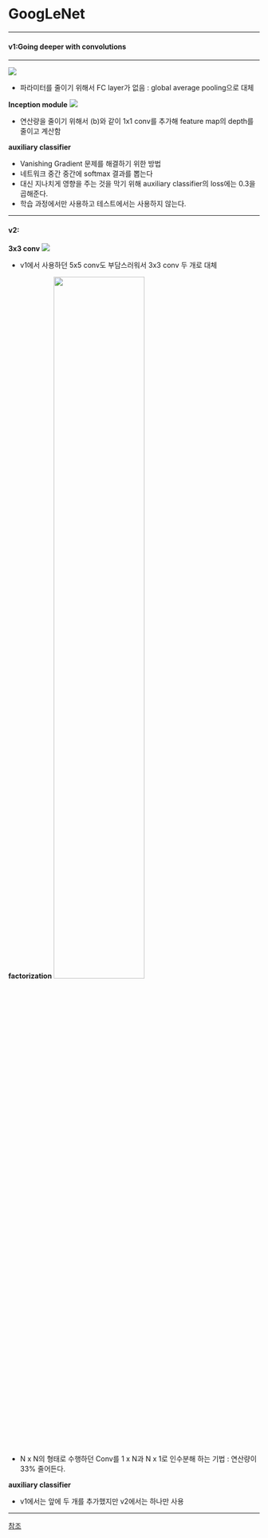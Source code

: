 # GoogLeNet
---
#### v1:Going deeper with convolutions
---
![](https://miro.medium.com/max/5176/1*ZFPOSAted10TPd3hBQU8iQ.png)

- 파라미터를 줄이기 위해서 FC layer가 없음 : global average pooling으로 대체

**Inception module**
![](https://norman3.github.io/papers/images/google_inception/f01.png)
- 연산량을 줄이기 위해서 (b)와 같이 1x1 conv를 추가해 feature map의 depth를 줄이고 계산함

**auxiliary classifier**
  - Vanishing Gradient 문제를 해결하기 위한 방법
  - 네트워크 중간 중간에 softmax 결과를 뽑는다
  - 대신 지나치게 영향을 주는 것을 막기 위해 auxiliary classifier의 loss에는 0.3을 곱해준다.
  - 학습 과정에서만 사용하고 테스트에서는 사용하지 않는다.

---
#### v2:

**3x3 conv**
![](https://norman3.github.io/papers/images/google_inception/f07.png)

- v1에서 사용하던 5x5 conv도 부담스러워서 3x3 conv 두 개로 대체

**factorization**
<img src=https://norman3.github.io/papers/images/google_inception/f09.png width=60%>

- N x N의 형태로 수행하던 Conv를 1 x N과 N x 1로 인수분해 하는 기법 : 연산량이 33% 줄어든다.

**auxiliary classifier**
- v1에서는 앞에 두 개를 추가했지만 v2에서는 하나만 사용



---
[참조](https://norman3.github.io/papers/docs/google_inception.html)
